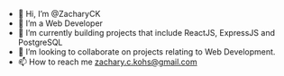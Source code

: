 - 👋 Hi, I’m @ZacharyCK
- 👀 I’m a Web Developer
- 🌱 I’m currently building projects that include ReactJS, ExpressJS and PostgreSQL
- 💞️ I’m looking to collaborate on projects relating to Web Development.
- 📫 How to reach me zachary.c.kohs@gmail.com

<!---
ZacharyCK/ZacharyCK is a ✨ special ✨ repository because its `README.md` (this file) appears on your GitHub profile.
You can click the Preview link to take a look at your changes.
--->
